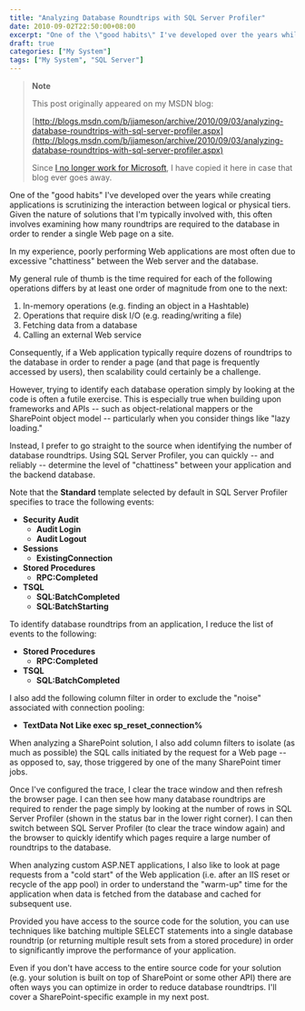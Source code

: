 ```yaml
---
title: "Analyzing Database Roundtrips with SQL Server Profiler"
date: 2010-09-02T22:50:00+08:00
excerpt: "One of the \"good habits\" I've developed over the years while creating applications is scrutinizing the interaction between logical or physical tiers. Given the nature of solutions that I'm typically involved with, this often involves examining how many..."
draft: true
categories: ["My System"]
tags: ["My System", "SQL Server"]
---
```


> **Note**
>
> This post originally appeared on my MSDN blog:
>
> [http://blogs.msdn.com/b/jjameson/archive/2010/09/03/analyzing-database-roundtrips-with-sql-server-profiler.aspx](http://blogs.msdn.com/b/jjameson/archive/2010/09/03/analyzing-database-roundtrips-with-sql-server-profiler.aspx)
>
> Since [I no longer work for Microsoft](/blog/jjameson/2011/09/02/last-day-with-microsoft), I have copied it here in case that blog ever goes away.

One of the "good habits" I've developed over the years while creating applications is scrutinizing the interaction between logical or physical tiers. Given the nature of solutions that I'm typically involved with, this often involves examining how many roundtrips are required to the database in order to render a single Web page on a site.

In my experience, poorly performing Web applications are most often due to excessive "chattiness" between the Web server and the database.

My general rule of thumb is the time required for each of the following operations differs by at least one order of magnitude from one to the next:

1. In-memory operations (e.g. finding an object in a Hashtable)
2. Operations that require disk I/O (e.g. reading/writing a file)
3. Fetching data from a database
4. Calling an external Web service

Consequently, if a Web application typically require dozens of roundtrips to the database in order to render a page (and that page is frequently accessed by users), then scalability could certainly be a challenge.

However, trying to identify each database operation  simply by looking at the code is often a futile exercise. This is especially true when building upon frameworks and APIs -- such as object-relational mappers or the SharePoint object model -- particularly when you consider things like "lazy loading."

Instead, I prefer to go straight to the source when identifying the number of database roundtrips. Using SQL Server Profiler, you can quickly -- and reliably -- determine the level of "chattiness" between your application and the backend database.

Note that the **Standard** template selected by default in SQL Server Profiler specifies to trace the following events:

- **Security Audit**
  - **Audit Login**
  - **Audit Logout**
- **Sessions**
  - **ExistingConnection**
- **Stored Procedures**
  - **RPC:Completed**
- **TSQL**
  - **SQL:BatchCompleted**
  - **SQL:BatchStarting**

To identify database roundtrips from an application, I reduce the list of events to the following:

- **Stored Procedures**
  - **RPC:Completed**
- **TSQL**
  - **SQL:BatchCompleted**

I also add the following column filter in order to exclude the "noise" associated with connection pooling:

- **TextData Not Like exec sp\_reset\_connection%**

When analyzing a SharePoint solution, I also add column filters to isolate (as much as possible) the SQL calls initiated by the request for a Web page -- as opposed to, say, those triggered by one of the many SharePoint timer jobs.

Once I've configured the trace, I clear the trace window and then refresh the browser page. I can then see how many database roundtrips are required to render the page simply by looking at the number of rows in SQL Server Profiler (shown in the status bar in the lower right corner). I can then switch between SQL Server Profiler (to clear the trace window again) and the browser to quickly identify which pages require a large number of roundtrips to the database.

When analyzing custom ASP.NET applications, I also like to look at page requests from a "cold start" of the Web application (i.e. after an IIS reset or recycle of the app pool) in order to understand the "warm-up" time for the application when data is fetched from the database and cached for subsequent use.

Provided you have access to the source code for the solution, you can use techniques like batching multiple SELECT statements into a single database roundtrip (or returning multiple result sets from a stored procedure) in order to significantly improve the performance of your application.

Even if you don't have access to the entire source code for your solution (e.g. your solution is built on top of SharePoint or some other API) there are often ways you can optimize in order to reduce database roundtrips. I'll cover a SharePoint-specific example in my next post.


